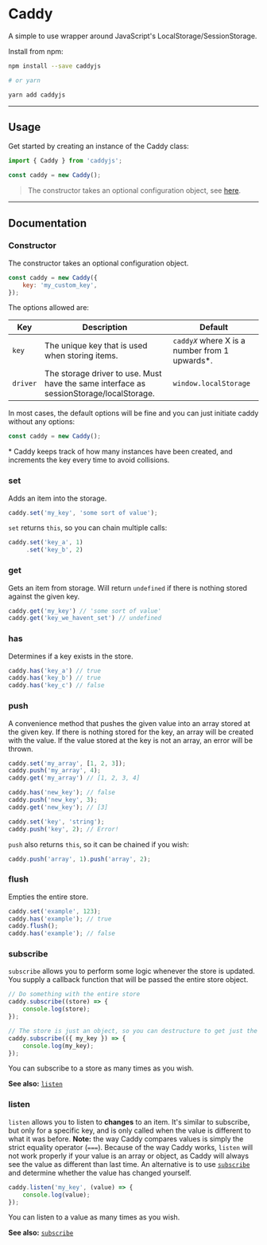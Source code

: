 # Caddy

A simple to use wrapper around JavaScript's LocalStorage/SessionStorage.

Install from npm:

```Bash
npm install --save caddyjs

# or yarn

yarn add caddyjs
```

---

## Usage

Get started by creating an instance of the Caddy class:

```JavaScript
import { Caddy } from 'caddyjs';

const caddy = new Caddy();
```
> The constructor takes an optional configuration object, see [here](#constructor).

---

## Documentation

### Constructor

The constructor takes an optional configuration object.

```JavaScript
const caddy = new Caddy({
    key: 'my_custom_key',
});
```

The options allowed are:

| Key | Description | Default |
| - | - | - |
| `key` | The unique key that is used when storing items. | `caddy`_`X`_ where X is a number from 1 upwards*. |
| `driver` | The storage driver to use. Must have the same interface as sessionStorage/localStorage. | `window.localStorage` |

In most cases, the default options will be fine and you can just initiate caddy without any options:

```JavaScript
const caddy = new Caddy();
```

\* Caddy keeps track of how many instances have been created, and increments the key every time to avoid collisions.

### set

Adds an item into the storage.

```JavaScript
caddy.set('my_key', 'some sort of value');
```

`set` returns `this`, so you can chain multiple calls:

```JavaScript
caddy.set('key_a', 1)
     .set('key_b', 2)
```

### get

Gets an item from storage. Will return `undefined` if there is nothing stored against the given key.

```JavaScript
caddy.get('my_key') // 'some sort of value'
caddy.get('key_we_havent_set') // undefined
```

### has

Determines if a key exists in the store.

```JavaScript
caddy.has('key_a') // true
caddy.has('key_b') // true
caddy.has('key_c') // false
```

### push

A convenience method that pushes the given value into an array stored at the given key. If there is nothing stored for the key, an array will be created with the value. If the value stored at the key is not an array, an error will be thrown.

```JavaScript
caddy.set('my_array', [1, 2, 3]);
caddy.push('my_array', 4);
caddy.get('my_array') // [1, 2, 3, 4]
```

```JavaScript
caddy.has('new_key'); // false
caddy.push('new_key', 3);
caddy.get('new_key'); // [3]
```

```JavaScript
caddy.set('key', 'string');
caddy.push('key', 2); // Error!
```

`push` also returns `this`, so it can be chained if you wish:

```JavaScript
caddy.push('array', 1).push('array', 2);
```

### flush

Empties the entire store.

```JavaScript
caddy.set('example', 123);
caddy.has('example'); // true
caddy.flush();
caddy.has('example'); // false
```

### subscribe

`subscribe` allows you to perform some logic whenever the store is updated. You supply a callback function that will be passed the entire store object.

```JavaScript
// Do something with the entire store
caddy.subscribe((store) => {
    console.log(store);
});

// The store is just an object, so you can destructure to get just the properties you're interested in:
caddy.subscribe(({ my_key }) => {
    console.log(my_key);
});
```

You can subscribe to a store as many times as you wish.

**See also:** [`listen`](#listen)


### listen

`listen` allows you to listen to **changes** to an item. It's similar to subscribe, but only for a specific key, and is only called when the value is different to what it was before. **Note:** the way Caddy compares values is simply the strict equality operator (`===`). Because of the way Caddy works, `listen` will not work properly if your value is an array or object, as Caddy will always see the value as different than last time. An alternative is to use [`subscribe`](#subscribe) and determine whether the value has changed yourself.

```JavaScript
caddy.listen('my_key', (value) => {
    console.log(value);
});
```

You can listen to a value as many times as you wish.

**See also:** [`subscribe`](#subscribe)
